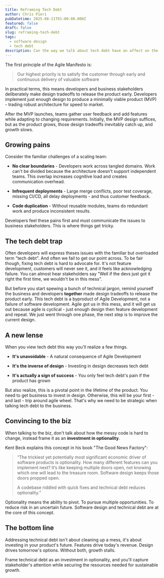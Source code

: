 ```yaml
---
title: Reframing Tech Debt
author: Chris Pieri
pubDatetime: 2025-08-21T01:00:00.000Z
featured: false
draft: false
slug: reframing-tech-debt
tags:
  - software design
  - tech debt
description: Can the way we talk about tech debt have an affect on the success of the product?
---
```


The first principle of the Agile Manifesto is:

> Our highest priority is to satisfy the customer through early and continuous delivery of valuable software

In practical terms, this means developers and business stakeholders deliberately make design tradeoffs to release the product early. Developers implement just enough design to produce a minimally viable product (MVP) - trading robust architecture for speed to market.

After the MVP launches, teams gather user feedback and add features while adapting to changing requirements. Initially, the MVP design suffices, but as the product grows, those design tradeoffs inevitably catch up, and growth slows. 

## Growing pains

Consider the familiar challenges of a scaling team:

- **No clear boundaries** - Developers work across tangled domains. Work can't be divided because the architecture doesn't support independent teams. This overlap increases cognitive load and creates communication overhead.

- **Infrequent deployments** - Large merge conflicts, poor test coverage, missing CI/CD, all delay deployments - and thus customer feedback.

- **Code duplication** - Without reusable modules, teams do redundant work and produce inconsistent results.

Developers feel these pains first and must communicate the issues to business stakeholders. This is where things get tricky.

## The tech debt trap

Often developers will express theses issues with the familiar but overloaded term "tech debt". And often we fail to get our point across. To be fair though, fixing tech debt is hard to advocate for. It's not feature development, customers will never see it, and it feels like acknowledging failure. You can almost hear stakeholders say "Well if the devs just got it right the first time, we wouldn't be in this mess".

But before you start spewing a bunch of technical jargon, remind yourself the business and developers **together** made design tradeoffs to release the product early. This tech debt is a byproduct of Agile Development, not a failure of software development. Agile got us in this mess, and it will get us out because agile is cyclical - just enough design then feature development and repeat. We just went through one phase, the next step is to improve the current design. 

## A new lense

When you view tech debt this way you'll realize a few things. 

- **It's unavoidable** - A natural consequence of Agile Development

- **It's the inverse of design** - Investing in design decreases tech debt

- **It's actually a sign of success** - You only feel tech debt's pain if the product has grown

But also realize, this is a pivotal point in the lifetime of the product. You need to get business to invest in design. Otherwise, this will be your first - and last - trip around agile wheel. That's why we need to be strategic when talking tech debt to the business.

## Convincing to the biz

When talking to the biz, don't talk about how the messy code is hard to change, instead frame it as an **investment in optionality**.

Kent Beck explains this concept in his book "The Good News Factory":

> “The trickiest yet potentially most significant economic driver of software products is optionality. How many different features can you implement next? It’s like keeping multiple doors open, not knowing which one will lead to the treasure room. Software design keeps those doors propped open.
>
> A codebase riddled with quick fixes and technical debt reduces optionality.”

Optionality means the ability to pivot. To pursue multiple opportunities. To reduce risk in an uncertain future. Software design and technical debt are at the core of this concept.

## The bottom line

Addressing technical debt isn't about cleaning up a mess, it's about investing in your product's future. Features drive today's revenue. Design drives tomorrow's options. Without both, growth stalls.

Frame technical debt as an investment in optionality, and you'll capture stakeholder's attention while securing the resources needed for sustainable growth.